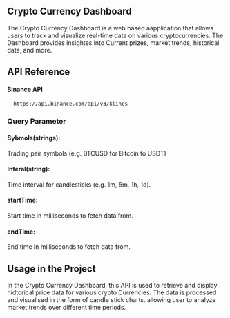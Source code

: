 ## Crypto Currency Dashboard

The Crypto Currency Dashboard is a web based aapplication that allows users to track and visualize real-time data on various cryptocurrencies. The Dashboard provides insightes into Current prizes, market trends, historical data, and more.



## API Reference

#### Binance API

```http
  https://api.binance.com/api/v3/klines
```

### Query Parameter

#### Sybmols(strings): 
Trading pair symbols (e.g. BTCUSD for Bitcoin to USDT)

#### Interal(string):
Time interval for candlesticks (e.g. 1m, 5m, 1h, 1d).

#### startTime:
Start time in milliseconds to fetch data from.

#### endTime:
End time in milliseconds to fetch data from.

## Usage in the Project
In the Crypto Currency Dashboard, this API is used to retrieve and display hidtorical price data for various crypto Currencies. The data is processed and visualised in the form of candle stick charts. allowing user to analyze market trends over different time periods.
